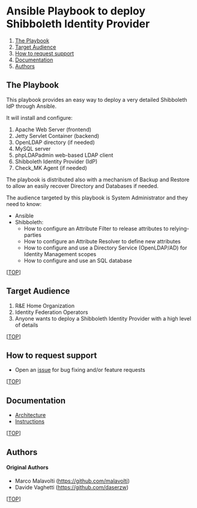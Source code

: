 # Ansible Playbook to deploy Shibboleth Identity Provider

1. [The Playbook](#the-playbook)
2. [Target Audience](#target-audience)
3. [How to request support](#how-to-request-support)
4. [Documentation](#documentation)
5. [Authors](#authors)

## The Playbook

This playbook provides an easy way to deploy a very detailed Shibboleth IdP through Ansible.

It will install and configure:

1. Apache Web Server (frontend)
2. Jetty Servlet Container (backend)
3. OpenLDAP directory (if needed)
4. MySQL server
5. phpLDAPadmin web-based LDAP client
6. Shibboleth Identity Provider (IdP)
7. Check_MK Agent (if needed)

The playbook is distributed also with a mechanism of Backup and Restore to allow an easily recover Directory and Databases if needed.

The audience targeted by this playbook is System Administrator and they need to know:
* Ansible
* Shibboleth:
  * How to configure an Attribute Filter to release attributes to relying-parties
  * How to configure an Attribute Resolver to define new attributes
  * How to configure and use a Directory Service (OpenLDAP/AD) for Identity Management scopes
  * How to configure and use an SQL database

[[TOP](#ansible-playbook-to-deploy-shibboleth-identity-provider)]

## Target Audience

1. R&E Home Organization
2. Identity Federation Operators 
3. Anyone wants to deploy a Shibboleth Identity Provider with a high level of details

[[TOP](#ansible-playbook-to-deploy-shibboleth-identity-provider)]

## How to request support

* Open an [issue](https://github.com/GEANT/ansible-shibboleth/issues) for bug fixing and/or feature requests

[[TOP](#ansible-playbook-to-deploy-shibboleth-identity-provider)]

## Documentation

* [Architecture](https://github.com/GEANT/ansible-shibboleth/blob/master/architecture.md)
* [Instructions](https://github.com/GEANT/ansible-shibboleth/blob/master/instructions.md)

[[TOP](#ansible-playbook-to-deploy-shibboleth-identity-provider)]

## Authors

#### Original Authors

* Marco Malavolti (https://github.com/malavolti)
* Davide Vaghetti (https://github.com/daserzw)

[[TOP](#ansible-playbook-to-deploy-shibboleth-identity-provider)]

